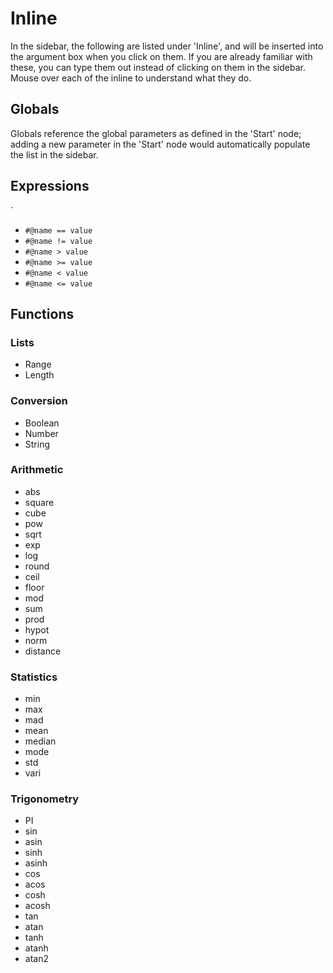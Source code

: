 # Inline

In the sidebar, the following are listed under 'Inline', and will be inserted into the argument box when you click on them. If you are already familiar with these, you can type them out instead of clicking on them in the sidebar. Mouse over each of the inline to understand what they do. 

## Globals

Globals reference the global parameters as defined in the 'Start' node; adding a new parameter in the 'Start' node would automatically populate the list in the sidebar.

## Expressions
`
* `#@name == value`
* `#@name != value`
* `#@name > value`
* `#@name >= value`
* `#@name < value`
* `#@name <= value`

## Functions

### Lists

* Range
* Length

### Conversion

* Boolean
* Number
* String

### Arithmetic

* abs
* square
* cube
* pow
* sqrt
* exp
* log
* round
* ceil
* floor
* mod
* sum
* prod
* hypot
* norm
* distance

### Statistics

* min
* max
* mad
* mean
* median
* mode
* std
* vari

### Trigonometry

* PI
* sin
* asin
* sinh
* asinh
* cos
* acos
* cosh
* acosh
* tan
* atan
* tanh
* atanh
* atan2